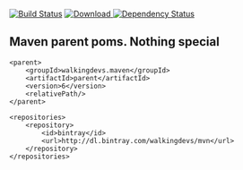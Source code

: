 [![Build Status](https://travis-ci.org/walkingdevs/parent.svg?branch=master)](https://travis-ci.org/walkingdevs/parent)
[ ![Download](https://api.bintray.com/packages/walkingdevs/mvn/parent/images/download.svg) ](https://bintray.com/walkingdevs/mvn/parent/_latestVersion)
[![Dependency Status](https://www.versioneye.com/user/projects/5835879be7cea0003d198316/badge.svg?style=flat-square)](https://www.versioneye.com/user/projects/5835879be7cea0003d198316)

## Maven parent poms. Nothing special

    <parent>
        <groupId>walkingdevs.maven</groupId>
        <artifactId>parent</artifactId>
        <version>6</version>
        <relativePath/>
    </parent>

    <repositories>
        <repository>
            <id>bintray</id>
            <url>http://dl.bintray.com/walkingdevs/mvn</url>
        </repository>
    </repositories>